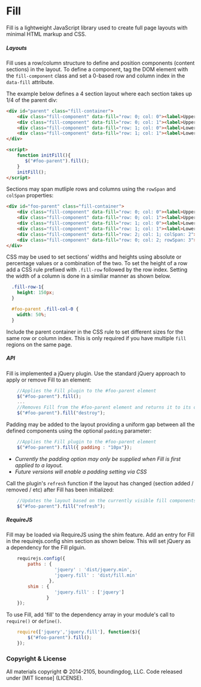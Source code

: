Fill
====

Fill is a lightweight JavaScript library used to create full page layouts with minimal HTML markup and CSS.

##### Layouts

Fill uses a row/column structure to define and position components (content sections) in the layout. To define a component, tag the DOM element with the ````fill-component```` class and set a 0-based row and column index in the ````data-fill```` attribute.

The example below defines a 4 section layout where each section takes up 1/4 of the parent div:

````html
<div id="parent" class="fill-container">
    <div class="fill-component" data-fill="row: 0; col: 0"><label>Upper left</label></div>
    <div class="fill-component" data-fill="row: 0; col: 1"><label>Upper right</label></div>
    <div class="fill-component" data-fill="row: 1; col: 0"><label>Lower left</label></div>
    <div class="fill-component" data-fill="row: 1; col: 1"><label>Lower right</label></div>
</div>

<script>
    function initFill(){
       $("#foo-parent").fill();
    }
    initFill();
</script>
````
Sections may span mutliple rows and columns using the ````rowSpan```` and ````colSpan```` properties:
````html
<div id="foo-parent" class="fill-container">
    <div class="fill-component" data-fill="row: 0; col: 0"><label>Upper left</label></div>
    <div class="fill-component" data-fill="row: 0; col: 1"><label>Upper right</label></div>
    <div class="fill-component" data-fill="row: 1; col: 0"><label>Lower left</label></div>
    <div class="fill-component" data-fill="row: 1; col: 1"><label>Lower right</label></div>
    <div class="fill-component" data-fill="row: 2; col: 1; colSpan: 2"><label>Bottom row</label></div>
    <div class="fill-component" data-fill="row: 0; col: 2; rowSpan: 3"><label>Right column</label></div>
</div>
````

CSS may be used to set sections' widths and heights using absolute or percentage values or a combination of the two. To set the height of a row add a CSS rule prefixed with ````.fill-row```` followed by the row index. Setting the width of a column is done in a similiar manner as shown below.

````css
  .fill-row-1{
    height: 150px;
  }

  #foo-parent .fill-col-0 {
    width: 50%;
  }
````
Include the parent container in the CSS rule to set different sizes for the same row or column index. This is only required if you have multiple ````fill```` regions on the same page.

##### API
Fill is implemented a jQuery plugin. Use the standard jQuery approach to apply or remove Fill to an element:

````javascript
    //Applies the Fill plugin to the #foo-parent element
    $("#foo-parent").fill();
    ...
    //Removes Fill from the #foo-parent element and returns it to its original state
    $("#foo-parent").fill("destroy");
````

Padding may be added to the layout providing a uniform gap between all the defined components using the optional ````padding```` parameter:

````javascript
    //Applies the Fill plugin to the #foo-parent element
    $("#foo-parent").fill({ padding : "10px"});
````
* _Currently the padding option may only be supplied when Fill is first applied to a layout._
* _Future versions will enable a padding setting via CSS_

Call the plugin's ````refresh```` function if the layout has changed (section added / removed / etc) after Fill has been initialized:

````javascript
    //Updates the layout based on the currently visible fill components
    $("#foo-parent").fill("refresh");
````

##### RequireJS
Fill may be loaded via RequireJS using the shim feature. Add an entry for Fill in the requirejs.config shim section as shown below. This will set jQuery as a dependency for the Fill plguin.

````javascript
    requirejs.config({
        paths : {
                  'jquery' : 'dist/jquery.min',
                  'jquery.fill' : 'dist/fill.min'
                },
        shim : {
                  'jquery.fill' : ['jquery']
               }
    });
````
To use Fill, add 'fill' to the dependency array in your module's call to ```require()``` or ````define()````.

````javascript
    require(['jquery','jquery.fill'], function($){
        $("#foo-parent").fill();
    });
````

### Copyright & License

All materials copyright &copy; 2014-2105, boundingdog, LLC. Code released under [MIT license] (LICENSE).
